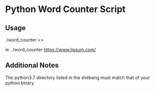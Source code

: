# Python Word Counter Script

## Usage

./word_counter <<Full Domain Name>>

ie.
./word_counter https://www.lipsum.com/

## Additional Notes

The python3.7 directory listed in the shebang must match that of your python binary